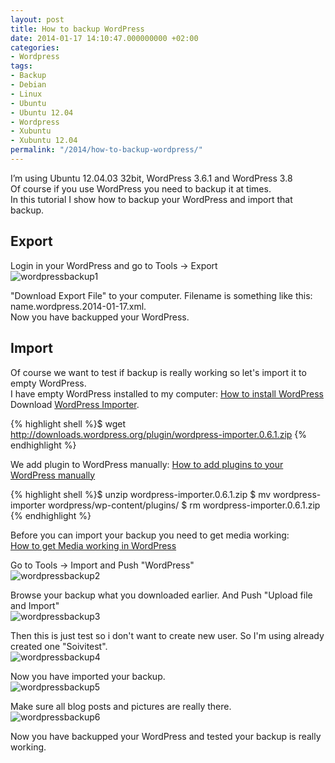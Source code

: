 ```yaml
---
layout: post
title: How to backup WordPress
date: 2014-01-17 14:10:47.000000000 +02:00
categories:
- Wordpress
tags:
- Backup
- Debian
- Linux
- Ubuntu
- Ubuntu 12.04
- Wordpress
- Xubuntu
- Xubuntu 12.04
permalink: "/2014/how-to-backup-wordpress/"
---
```

I’m using Ubuntu 12.04.03 32bit, WordPress 3.6.1 and WordPress 3.8  
Of course if you use WordPress you need to backup it at times.  
In this tutorial I show how to backup your WordPress and import that backup.

## Export

Login in your WordPress and go to Tools -> Export  
![wordpressbackup1](/assets/2014/01/wordpressbackup1.png)

"Download Export File" to your computer. Filename is something like this: name.wordpress.2014-01-17.xml.  
Now you have backupped your WordPress.

## Import

Of course we want to test if backup is really working so let's import it to empty WordPress.  
I have empty WordPress installed to my computer: [How to install WordPress](http://soivi.net/2014/how-to-install-wordpress/)  
Download [WordPress Importer](http://wordpress.org/plugins/wordpress-importer/).

{% highlight shell %}$ wget http://downloads.wordpress.org/plugin/wordpress-importer.0.6.1.zip
{% endhighlight %}

We add plugin to WordPress manually: [How to add plugins to your WordPress manually](http://soivi.net/2013/how-to-add-plugins-to-your-wordpress-manually/)

{% highlight shell %}$ unzip wordpress-importer.0.6.1.zip
$ mv wordpress-importer wordpress/wp-content/plugins/
$ rm wordpress-importer.0.6.1.zip
{% endhighlight %}

Before you can import your backup you need to get media working:  
[How to get Media working in WordPress](http://soivi.net/2013/how-to-get-media-working-in-wordpress/)

Go to Tools -> Import and Push "WordPress"  
![wordpressbackup2](/assets/2014/01/wordpressbackup2.png)

Browse your backup what you downloaded earlier. And Push "Upload file and Import"  
![wordpressbackup3](/assets/2014/01/wordpressbackup3.png)

Then this is just test so i don't want to create new user. So I'm using already created one "Soivitest".  
![wordpressbackup4](/assets/2014/01/wordpressbackup4.png)

Now you have imported your backup.  
![wordpressbackup5](/assets/2014/01/wordpressbackup5.png)

Make sure all blog posts and pictures are really there.  
![wordpressbackup6](/assets/2014/01/wordpressbackup6.png)

Now you have backupped your WordPress and tested your backup is really working.